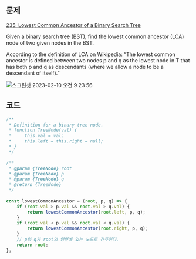 ## 문제
[235. Lowest Common Ancestor of a Binary Search Tree](https://leetcode.com/problems/lowest-common-ancestor-of-a-binary-search-tree/description/)

Given a binary search tree (BST), find the lowest common ancestor (LCA) node of two given nodes in the BST.

According to the definition of LCA on Wikipedia: “The lowest common ancestor is defined between two nodes p and q as the lowest node in T that has both p and q as descendants (where we allow a node to be a descendant of itself).”

![스크린샷 2023-02-10 오전 9 23 56](https://user-images.githubusercontent.com/79586634/217969194-ca9a2e8e-6c3a-4de4-9c6e-7d828d899f4f.png)

## 코드

```js
/**
 * Definition for a binary tree node.
 * function TreeNode(val) {
 *     this.val = val;
 *     this.left = this.right = null;
 * }
 */

/**
 * @param {TreeNode} root
 * @param {TreeNode} p
 * @param {TreeNode} q
 * @return {TreeNode}
 */
 
const lowestCommonAncestor = (root, p, q) => {
    if (root.val > p.val && root.val > q.val) {
        return lowestCommonAncestor(root.left, p, q);
    }
    if (root.val < p.val && root.val < q.val) {
        return lowestCommonAncestor(root.right, p, q);
    }
    // p와 q가 root의 양옆에 있는 노드로 간주된다.
    return root;
};

```
